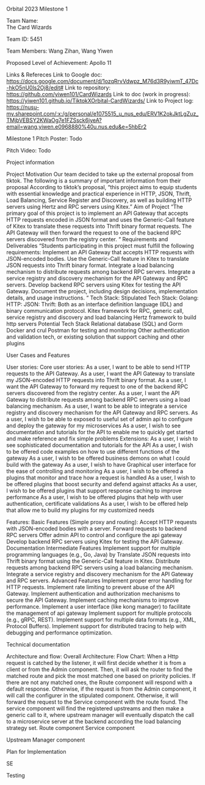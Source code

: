 Orbital 2023 Milestone 1
 


Team Name:  
The Card Wizards
 
Team ID: 
5451
 
Team Members: 
Wang Zihan, 
Wang Yiwen
 
Proposed Level of Achievement: 
Apollo 11

Links & Refereces
Link to Google doc: 
https://docs.google.com/document/d/1ozqRrvVdwpz_M76d3R9yiwmT_47Dc-hkO5nU0ls2Oj8/edit#
Link to repository: 
https://github.com/yiwen101/CardWizards
Link to doc (work in progress): 
https://yiwen101.github.io/TiktokXOrbital-CardWizards/
Link to Project log:
https://nusu-my.sharepoint.com/:x:/g/personal/e1075515_u_nus_edu/ERV1K2okJktLgZuz_TMjbVEBSY2KWaOg7e1FZSsck6jyeA?email=wang.yiwen.e0968880%40u.nus.edu&e=5hbEr2

Milestone 1 
Pitch Poster:
Todo
 
Pitch Video:
Todo



Project information

Project Motivation
Our team decided to take up the external proposal from tiktok. The following is a summary of important information from their proposal
According to tiktok’s proposal, “this project aims to equip students with essential knowledge and practical experience in HTTP, JSON, Thrift, Load Balancing, Service Register and Discovery, as well as building HTTP servers using Hertz and RPC servers using Kitex.”
Aim of Project
“The primary goal of this project is to implement an API Gateway that accepts HTTP requests encoded in JSON format and uses the Generic-Call feature of Kitex to translate these requests into Thrift binary format requests. The API Gateway will then forward the request to one of the backend RPC servers discovered from the registry center. “
Requirements and Deliverables
“Students participating in this project must fulfill the following requirements:
Implement an API Gateway that accepts HTTP requests with JSON-encoded bodies.
Use the Generic-Call feature in Kitex to translate JSON requests into Thrift binary format.
Integrate a load balancing mechanism to distribute requests among backend RPC servers.
Integrate a service registry and discovery mechanism for the API Gateway and RPC servers.
Develop backend RPC servers using Kitex for testing the API Gateway.
Document the project, including design decisions, implementation details, and usage instructions. “
Tech Stack:
Stipulated Tech Stack:
Golang: 
HTTP: 
JSON:
Thrift: Both as an interface definition language (IDL) and binary communication protocol.
Kitex framework for RPC, generic call, service registry and discovery and load balancing
Hertz framework to build http servers
Potential Tech Stack 
 Relational database (SQL) and Gorm
 Docker and crul
 Postman for testing and monitoring
 Other authentication and validation tech, or existing solution that support caching and other plugins



User Cases and Features
    
User stories:
Core user stories:
As a user, I want to be able to send HTTP requests to the API Gateway.
As a user, I want the API Gateway to translate my JSON-encoded HTTP requests into Thrift binary format.
As a user, I want the API Gateway to forward my request to one of the backend RPC servers discovered from the registry center.
As a user, I want the API Gateway to distribute requests among backend RPC servers using a load balancing mechanism.
As a user, I want to be able to integrate a service registry and discovery mechanism for the API Gateway and RPC servers.
As a user, I wish to be able to exposed to useful set of admin api to configure and deploy the gateway for my microservices
As a user, I wish to see documentation and tutorials for the API to enable me to quickly get started and make reference and fix simple problems
Extensions:
As a user, I wish to see sophisticated documentation and tutorials for the API 
As a user, I wish to be offered code examples on how to use different functions of the gateway
As a user, I wish to be offered business demons on what I could build with the gateway
As a user, I wish to have Graphical user interface for the ease of controlling and monitoring
As a user, I wish to be offered a plugins that monitor and trace how a request is handled
As a user, I wish to be offered plugins that boost security and defend against attacks
As a user, I wish to be offered plugins that support response caching to improve performance
As a user, I wish to be offered plugins that help with user authentication, certificate validations
As a user, I wish to be offered help that allow me to build my plugins for my customized needs






Features:
Basic Features (Simple proxy and routing):
Accept HTTP requests with JSON-encoded bodies with a server.
Forward requests to backend RPC servers
Offer admin API to control and configure the api gateway
Develop backend RPC servers using Kitex for testing the API Gateway.
Documentation
Intermediate Features
Implement support for multiple programming languages (e.g., Go, Java) by Translate JSON requests into Thrift binary format using the Generic-Call feature in Kitex.
Distribute requests among backend RPC servers using a load balancing mechanism.
 Integrate a service registry and discovery mechanism for the API Gateway and RPC servers.
Advanced Features
Implement proper error handling for HTTP requests.
Implement rate limiting to prevent abuse of the API Gateway.
Implement authentication and authorization mechanisms to secure the API Gateway.
Implement caching mechanisms to improve performance.
Implement a user interface (like kong manager) to facilitate the management of api gateway
Implement support for multiple protocols (e.g., gRPC, REST).
 Implement support for multiple data formats (e.g., XML, Protocol Buffers).
 Implement support for distributed tracing to help with debugging and performance optimization.



Technical documentation

Architecture and flow:
Overall Architecture:
Flow Chart:
When a Http request is catched by the listener, it will first decide whether it is from a client or from the Admin component. Then, it will ask the router to find the matched route and pick the most matched one based on priority policies. If there are not any matched ones, the Route component will respond with a default response. Otherwise, if the request is from the Admin component, it will call the configurer in the stipulated component. Otherwise, it will forward the request to the Service component with the route found. The service component will find the registered upstreams and then make a generic call to it, where upstream manager will eventually dispatch the call to a microservice server at the backend according the load balancing strategy set.
Route component
Service component

Upstream Manager component



Plan for Implementation

SE

Testing
